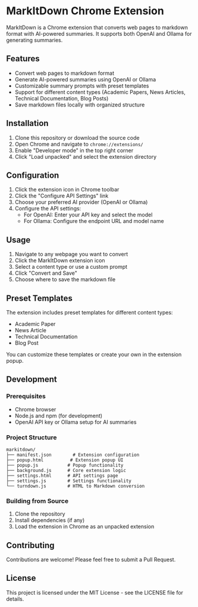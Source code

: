 # MarkItDown Chrome Extension

MarkItDown is a Chrome extension that converts web pages to markdown format with AI-powered summaries. It supports both OpenAI and Ollama for generating summaries.

## Features

- Convert web pages to markdown format
- Generate AI-powered summaries using OpenAI or Ollama
- Customizable summary prompts with preset templates
- Support for different content types (Academic Papers, News Articles, Technical Documentation, Blog Posts)
- Save markdown files locally with organized structure

## Installation

1. Clone this repository or download the source code
2. Open Chrome and navigate to `chrome://extensions/`
3. Enable "Developer mode" in the top right corner
4. Click "Load unpacked" and select the extension directory

## Configuration

1. Click the extension icon in Chrome toolbar
2. Click the "Configure API Settings" link
3. Choose your preferred AI provider (OpenAI or Ollama)
4. Configure the API settings:
   - For OpenAI: Enter your API key and select the model
   - For Ollama: Configure the endpoint URL and model name

## Usage

1. Navigate to any webpage you want to convert
2. Click the MarkItDown extension icon
3. Select a content type or use a custom prompt
4. Click "Convert and Save"
5. Choose where to save the markdown file

## Preset Templates

The extension includes preset templates for different content types:

- Academic Paper
- News Article
- Technical Documentation
- Blog Post

You can customize these templates or create your own in the extension popup.

## Development

### Prerequisites

- Chrome browser
- Node.js and npm (for development)
- OpenAI API key or Ollama setup for AI summaries

### Project Structure

```
markitdown/
├── manifest.json        # Extension configuration
├── popup.html          # Extension popup UI
├── popup.js           # Popup functionality
├── background.js      # Core extension logic
├── settings.html      # API settings page
├── settings.js        # Settings functionality
└── turndown.js        # HTML to Markdown conversion
```

### Building from Source

1. Clone the repository
2. Install dependencies (if any)
3. Load the extension in Chrome as an unpacked extension

## Contributing

Contributions are welcome! Please feel free to submit a Pull Request.

## License

This project is licensed under the MIT License - see the LICENSE file for details. 